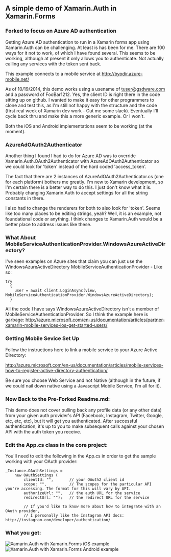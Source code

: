 ## A simple demo of Xamarin.Auth in Xamarin.Forms

### Forked to focus on Azure AD authentication

Getting Azure AD authentication to run in a Xamarin forms app using Xamarin.Auth can be challenging.  At least is has been for me.  There are 100 ways for it not to work, of which I have found several.  This seems to be working, although at present it only allows you to authenticate.  Not actually calling any services with the token sent back.

This example connects to a mobile service at http://byodir.azure-mobile.net/

As of 10/19/2014, this demo works using a usename of tuser@gsdware.com and a password of FooBar1212.  Yes, the client ID is right there in the code sitting up on github.  I wanted to make it easy for other programmers to clone and test this, as I'm still not happy with the structure and the code (first real week of Xamarin dev work - Cut me some slack).  Eventually I'll cycle back thru and make this a more generic example.  Or I won't. 

Both the iOS and Android implementations seem to be working (at the moment).  

### AzureAdOAuth2Authenticator

Another thing I found I had to do for Azure AD was to override Xamarin.Auth.OAuth2Authenticator with AzureAdOAuth2Authenticator so we could look for 'token' instead of the hard coded 'access_token'.  

The fact that there are 2 instances of AzureAdOAuth2Authenticator.cs (one for each platform) bothers me greatly.  I'm new to Xamarin development, so I'm certain there is a better way to do this.  I just don't know what it is.  Probably changing Xamarin.Auth to accept settings for all the string constants in there.

I also had to change the renderers for both to also look for 'token'.  Seems like too many places to be editing strings, yeah?  Well, it is an example, not foundational code or anything.  I think changes to Xamarin.Auth would be a better place to address issues like these.

### What About MobileServiceAuthenticationProvider.WindowsAzureActiveDirectory?


I've seen examples on Azure sites that claim you can just use the WindowsAzureActiveDirectory MobileServiceAuthenticationProvider - Like so:

```
try
  {
    user = await client.LoginAsync(view, MobileServiceAuthenticationProvider.WindowsAzureActiveDirectory);
  }
```

All the code I have says WindowsAzureActiveDirectory isn't a member of MobileServiceAuthenticationProvider.  So I think the example here is garbage:
http://azure.microsoft.com/en-us/documentation/articles/partner-xamarin-mobile-services-ios-get-started-users/


### Getting Mobile Sevice Set Up

Follow the instructions here to link a mobile service to your Azure Active Directory:

http://azure.microsoft.com/en-us/documentation/articles/mobile-services-how-to-register-active-directory-authentication/

Be sure you choose Web Service and not Native (although in the future, if we could nail down native using a Javascript Mobile Service, I'm all for it).



### Now Back to the Pre-Forked Readme.md:


This demo does not cover pulling back any profile data (or any other data) from your given auth provider's API (Facebook, Instagram, Twitter, Google, etc, etc, etc), but it will get you authenticated. After successful authentication, it's up to you to make subsequent calls against your chosen API with the auth token you receive.

### Edit the App.cs class in the core project:
You'll need to edit the following in the App.cs in order to get the sample working with your OAuth provider:

    _Instance.OAuthSettings = 
        new OAuthSettings (
            clientId: "",       // your OAuth2 client id 
            scope: "",          // The scopes for the particular API you're accessing. The format for this will vary by API.
            authorizeUrl: "",   // the auth URL for the service
            redirectUrl: "");   // the redirect URL for the service
            
            // If you'd like to know more about how to integrate with an OAuth provider, 
            // I personally like the Instagram API docs: http://instagram.com/developer/authentication/

### What you get:

![Xamarin.Auth with Xamarin.Forms iOS example](http://www.joesauve.com/content/images/2014/Jun/XamarinAuthXamarinFormsExample-1.gif)
![Xamarin.Auth with Xamarin.Forms Android example](http://www.joesauve.com/content/images/2014/Jun/Xamarin-Auth_Xamarin-Forms_example_Android.gif)
